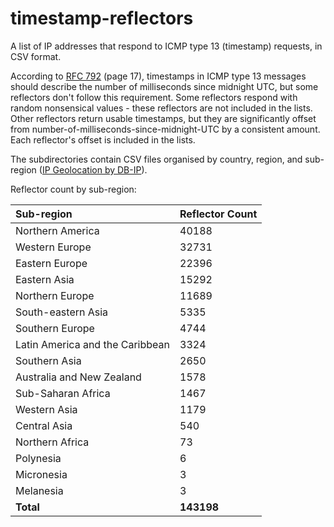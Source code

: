 # timestamp-reflectors
A list of IP addresses that respond to ICMP type 13 (timestamp) requests, in CSV format.

According to <a href='https://datatracker.ietf.org/doc/html/rfc792'>RFC 792</a> (page 17), timestamps in ICMP type 13 messages should describe the number of milliseconds since midnight UTC, but some reflectors don't follow this requirement. Some reflectors respond with random nonsensical values - these reflectors are not included in the lists. Other reflectors return usable timestamps, but they are significantly offset from number-of-milliseconds-since-midnight-UTC by a consistent amount. Each reflector's offset is included in the lists.

The subdirectories contain CSV files organised by country, region, and sub-region (<a href='https://db-ip.com'>IP Geolocation by DB-IP</a>).

Reflector count by sub-region:


| Sub-region | Reflector Count |
| :--------- | :-------------- |
| Northern America | 40188 |
| Western Europe | 32731 |
| Eastern Europe | 22396 |
| Eastern Asia | 15292 |
| Northern Europe | 11689 |
| South-eastern Asia | 5335 |
| Southern Europe | 4744 |
| Latin America and the Caribbean | 3324 |
| Southern Asia | 2650 |
| Australia and New Zealand | 1578 |
| Sub-Saharan Africa | 1467 |
| Western Asia | 1179 |
| Central Asia | 540 |
| Northern Africa | 73 |
| Polynesia | 6 |
| Micronesia | 3 |
| Melanesia | 3 |
| **Total** | **143198** |

